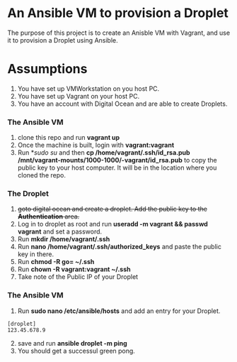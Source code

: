 # An Ansible VM to provision a Droplet
The purpose of this project is to create an Anisble VM with Vagrant, and use it to provision a Droplet using Ansible.

# Assumptions
1. You have set up VMWorkstation on you host PC.
2. You have set up Vagrant on your host PC.
3. You have an account with Digital Ocean and are able to create Droplets.

### The Ansible VM
1. clone this repo and run **vagrant up**
2. Once the machine is built, login with **vagrant:vagrant** 
3. Run **sudo su* and then **cp /home/vagrant/.ssh/id_rsa.pub /mnt/vagrant-mounts/1000-1000/-vagrant/id_rsa.pub** to copy the public key to your host computer. It will be in the location where you cloned the repo.

### The Droplet
1. ~~goto digital ocean and create a droplet. Add the public key to the **Authentication** area.~~
2. Log in to droplet as root and run **useradd -m vagrant && passwd vagrant** and set a password.
3. Run **mkdir /home/vagrant/.ssh**
4. Run **nano /home/vagrant/.ssh/authorized_keys** and paste the public key in there.
5. Run **chmod -R go= ~/.ssh**
6. Run **chown -R vagrant:vagrant ~/.ssh**
7. Take note of the Public IP of your Droplet

### The Ansible VM
1. Run **sudo nano /etc/ansible/hosts** and add an entry for your Droplet. 
```
[droplet]
123.45.678.9
```
2. save and run **ansible droplet -m ping**
3. You should get a successul green pong.
